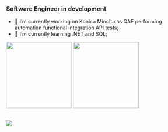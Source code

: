 ### Software Engineer in development

- 🔭 I’m currently working on Konica Minolta as QAE performing automation functional integration API tests;
- 🌱 I’m currently learning .NET and SQL;

<div>
  <img height="180em" src="https://github-readme-stats.vercel.app/api?username=bruno-rcn&show_icons=true&theme=dark"/>
  <img height="180em" src="https://github-readme-stats.vercel.app/api/top-langs/?username=bruno-rcn&size_weight=0.5&count_weight=0.5&langs_count=8&layout=compact"/>
</div>

##

<div>
  <a href="https://www.linkedin.com/in/bruno-noberto/" target="_blank"><img src="https://img.shields.io/badge/LinkedIn-0077B5?style=for-the-badge&logo=linkedin&logoColor=white" target="_blank"></a>
</div>
